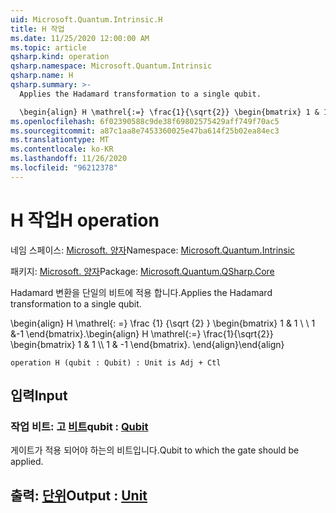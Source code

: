 ```yaml
---
uid: Microsoft.Quantum.Intrinsic.H
title: H 작업
ms.date: 11/25/2020 12:00:00 AM
ms.topic: article
qsharp.kind: operation
qsharp.namespace: Microsoft.Quantum.Intrinsic
qsharp.name: H
qsharp.summary: >-
  Applies the Hadamard transformation to a single qubit.

  \begin{align} H \mathrel{:=} \frac{1}{\sqrt{2}} \begin{bmatrix} 1 & 1 \\\\ 1 & -1 \end{bmatrix}. \end{align}
ms.openlocfilehash: 6f02390588c9de38f69802575429aff749f70ac5
ms.sourcegitcommit: a87c1aa8e7453360025e47ba614f25b02ea84ec3
ms.translationtype: MT
ms.contentlocale: ko-KR
ms.lasthandoff: 11/26/2020
ms.locfileid: "96212378"
---
```

# <a name="h-operation"></a><span data-ttu-id="2d2b3-102">H 작업</span><span class="sxs-lookup"><span data-stu-id="2d2b3-102">H operation</span></span>

<span data-ttu-id="2d2b3-103">네임 스페이스: [Microsoft. 양자](xref:Microsoft.Quantum.Intrinsic)</span><span class="sxs-lookup"><span data-stu-id="2d2b3-103">Namespace: [Microsoft.Quantum.Intrinsic](xref:Microsoft.Quantum.Intrinsic)</span></span>

<span data-ttu-id="2d2b3-104">패키지: [Microsoft. 양자](https://nuget.org/packages/Microsoft.Quantum.QSharp.Core)</span><span class="sxs-lookup"><span data-stu-id="2d2b3-104">Package: [Microsoft.Quantum.QSharp.Core](https://nuget.org/packages/Microsoft.Quantum.QSharp.Core)</span></span>


<span data-ttu-id="2d2b3-105">Hadamard 변환을 단일의 비트에 적용 합니다.</span><span class="sxs-lookup"><span data-stu-id="2d2b3-105">Applies the Hadamard transformation to a single qubit.</span></span>

<span data-ttu-id="2d2b3-106">\begin{align} H \mathrel{: =} \frac {1} {\sqrt {2} } \begin{bmatrix} 1 & 1 \\ \\ 1 &-1 \end{bmatrix}.</span><span class="sxs-lookup"><span data-stu-id="2d2b3-106">\begin{align} H \mathrel{:=} \frac{1}{\sqrt{2}} \begin{bmatrix} 1 & 1 \\\\ 1 & -1 \end{bmatrix}.</span></span>
<span data-ttu-id="2d2b3-107">\end{align}</span><span class="sxs-lookup"><span data-stu-id="2d2b3-107">\end{align}</span></span>

```qsharp
operation H (qubit : Qubit) : Unit is Adj + Ctl
```


## <a name="input"></a><span data-ttu-id="2d2b3-108">입력</span><span class="sxs-lookup"><span data-stu-id="2d2b3-108">Input</span></span>

### <a name="qubit--qubit"></a><span data-ttu-id="2d2b3-109">작업 비트: 고 [비트](xref:microsoft.quantum.lang-ref.qubit)</span><span class="sxs-lookup"><span data-stu-id="2d2b3-109">qubit : [Qubit](xref:microsoft.quantum.lang-ref.qubit)</span></span>

<span data-ttu-id="2d2b3-110">게이트가 적용 되어야 하는의 비트입니다.</span><span class="sxs-lookup"><span data-stu-id="2d2b3-110">Qubit to which the gate should be applied.</span></span>



## <a name="output--unit"></a><span data-ttu-id="2d2b3-111">출력: [단위](xref:microsoft.quantum.lang-ref.unit)</span><span class="sxs-lookup"><span data-stu-id="2d2b3-111">Output : [Unit](xref:microsoft.quantum.lang-ref.unit)</span></span>

